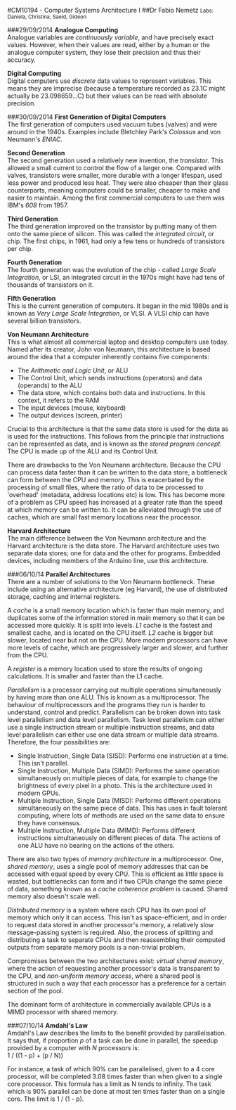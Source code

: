 #CM10194 - Computer Systems Architecture I
##Dr Fabio Nemetz <small>Labs: Daniela, Christina, Saeid, Gideon</small>

###29/09/2014
**Analogue Computing**  
Analogue variables are *continuously variable*, and have precisely exact values. However, when their values are read, either by a human or the analogue computer system, they lose their precision and thus their accuracy.

**Digital Computing**  
Digital computers use *discrete* data values to represent variables. This means they are imprecise (because a temperature recorded as 23.1C might actually be 23.098659...C) but their values can be read with absolute precision.

###30/09/2014
**First Generation of Digital Computers**  
The first generation of computers used vacuum tubes (valves) and were around in the 1940s. Examples include Bletchley Park's *Colossus* and von Neumann's *ENIAC*.

**Second Generation**  
The second generation used a relatively new invention, the *transistor*. This allowed a small current to control the flow of a larger one. Compared with valves, transistors were smaller, more durable with a longer lifespan, used less power and produced less heat. They were also cheaper than their glass counterparts, meaning computers could be smaller, cheaper to make and easier to maintain. Among the first commercial computers to use them was IBM's *608* from 1957.

**Third Generation**  
The third generation improved on the transistor by putting many of them onto the same piece of silicon. This was called the *integrated circuit*, or chip. The first chips, in 1961, had only a few tens or hundreds of transistors per chip.

**Fourth Generation**  
The fourth generation was the evolution of the chip - called *Large Scale Integration*, or LSI, an integrated circuit in the 1970s might have had tens of thousands of transistors on it.

**Fifth Generation**  
This is the current generation of computers. It began in the mid 1980s and is known as *Very Large Scale Integration*, or VLSI. A VLSI chip can have several billion transistors.

**Von Neumann Architecture**  
This is what almost all commercial laptop and desktop computers use today. Named after its creator, John von Neumann, this architecture is based around the idea that a computer inherently contains five components:  
- The *Arithmetic and Logic Unit*, or ALU  
- The Control Unit, which sends instructions (operators) and data (operands) to the ALU  
- The data store, which contains both data and instructions. In this context, it refers to the RAM  
- The input devices (mouse, keyboard)  
- The output devices (screen, printer)

Crucial to this architecture is that the same data store is used for the data as is used for the instructions. This follows from the principle that instructions can be represented as data, and is known as the *stored program concept*. The CPU is made up of the ALU and its Control Unit.

There are drawbacks to the Von Neumann architecture. Because the CPU can process data faster than it can be written to the data store, a bottleneck can form between the CPU and memory. This is exacerbated by the processing of small files, where the ratio of data to be processed to 'overhead' (metadata, address locations etc) is low. This has become more of a problem as CPU speed has increased at a greater rate than the speed at which memory can be written to. It can be alleviated through the use of caches, which are small fast memory locations near the processor.

**Harvard Architecture**  
The main difference between the Von Neumann architecture and the Harvard architecture is the data store. The Harvard architecture uses two separate data stores; one for data and the other for programs. Embedded devices, including members of the Arduino line, use this architecture.

###06/10/14
**Parallel Architectures**  
There are a number of solutions to the Von Neumann bottleneck. These include using an alternative architecture (eg Harvard), the use of distributed storage, caching and internal registers.

A *cache* is a small memory location which is faster than main memory, and duplicates some of the information stored in main memory so that it can be accessed more quickly. It is split into levels. *L1* cache is the fastest and smallest cache, and is located on the CPU itself. *L2* cache is bigger but slower, located near but not on the CPU. More modern processors can have more levels of cache, which are progressively larger and slower, and further from the CPU.

A *register* is a memory location used to store the results of ongoing calculations. It is smaller and faster than the L1 cache.

*Parallelism* is a processor carrying out multiple operations simultaneously by having more than one ALU. This is known as a multiprocessor. The behaviour of multiprocessors and the programs they run is harder to understand, control and predict. Parallelism can be broken down into task level parallelism and data level parallelism. Task level parallelism can either use a single instruction stream or multiple instruction streams, and data level parallelism can either use one data stream or multiple data streams. Therefore, the four possibilities are:  
- Single Instruction, Single Data (SISD): Performs one instruction at a time. This isn't parallel.
- Single Instruction, Multiple Data (SIMD): Performs the same operation simultaneously on multiple pieces of data, for example to change the brightness of every pixel in a photo. This is the architecture used in modern GPUs.
- Multiple Instruction, Single Data (MISD): Performs different operations simultaneously on the same piece of data. This has uses in fault tolerant computing, where lots of methods are used on the same data to ensure they have consensus.
- Multiple Instruction, Multiple Data (MIMD): Performs different instructions simultaneously on different pieces of data. The actions of one ALU have no bearing on the actions of the others.

There are also two types of *memory architecture* in a multiprocessor. One, *shared memory*, uses a single pool of memory addresses that can be accessed with equal speed by every CPU. This is efficient as little space is wasted, but bottlenecks can form and if two CPUs change the same piece of data, something known as a *cache coherence problem* is caused. Shared memory also doesn't scale well.

*Distributed memory* is a system where each CPU has its own pool of memory which only it can access. This isn't as space-efficient, and in order to request data stored in another processor's memory, a relatively slow message-passing system is required. Also, the process of splitting and distributing a task to separate CPUs and then reassembling their computed outputs from separate memory pools is a non-trivial problem.

Compromises between the two architectures exist: *virtual shared memory*, where the action of requesting another processor's data is transparent to the CPU, and *non-uniform memory access*, where a shared pool is structured in such a way that each processor has a preference for a certain section of the pool.

The dominant form of architecture in commercially available CPUs is a MIMD processor with shared memory.

###07/10/14
**Amdahl's Law**  
Amdahl's Law describes the limits to the benefit provided by parallelisation. It says that, if proportion *p* of a task can be done in parallel, the speedup provided by a computer with *N* processors is:  
1 / ((1 - p) + (p / N))

For instance, a task of which 90% can be parallelised, given to a 4 core processor, will be completed 3.08 times faster than when given to a single core processor. This formula has a limit as N tends to infinity. The task which is 90% parallel can be done at most ten times faster than on a single core. The limit is 1 / (1 - p).
